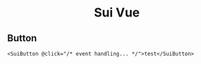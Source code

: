 <h1 align="center">Sui Vue</h1>

## Button
```vue
<SuiButton @click="/* event handling... */">test</SuiButton>
```